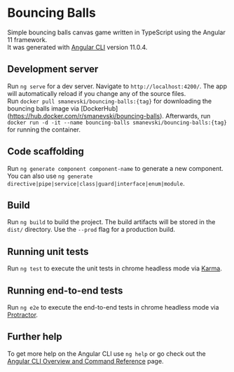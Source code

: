 # Bouncing Balls

Simple bouncing balls canvas game written in TypeScript using the Angular 11 framework. <br />
It was generated with [Angular CLI](https://github.com/angular/angular-cli) version 11.0.4.

## Development server

Run `ng serve` for a dev server. Navigate to `http://localhost:4200/`. The app will automatically reload if you change any of the source files. <br />
Run `docker pull smanevski/bouncing-balls:{tag}` for downloading the bouncing balls image via [DockerHub] (https://hub.docker.com/r/smanevski/bouncing-balls). Afterwards, run `docker run -d -it --name bouncing-balls smanevski/bouncing-balls:{tag}` for running the container. 

## Code scaffolding

Run `ng generate component component-name` to generate a new component. You can also use `ng generate directive|pipe|service|class|guard|interface|enum|module`.

## Build

Run `ng build` to build the project. The build artifacts will be stored in the `dist/` directory. Use the `--prod` flag for a production build.

## Running unit tests

Run `ng test` to execute the unit tests in chrome headless mode via [Karma](https://karma-runner.github.io).

## Running end-to-end tests

Run `ng e2e` to execute the end-to-end tests in chrome headless mode via [Protractor](http://www.protractortest.org/).

## Further help

To get more help on the Angular CLI use `ng help` or go check out the [Angular CLI Overview and Command Reference](https://angular.io/cli) page.
